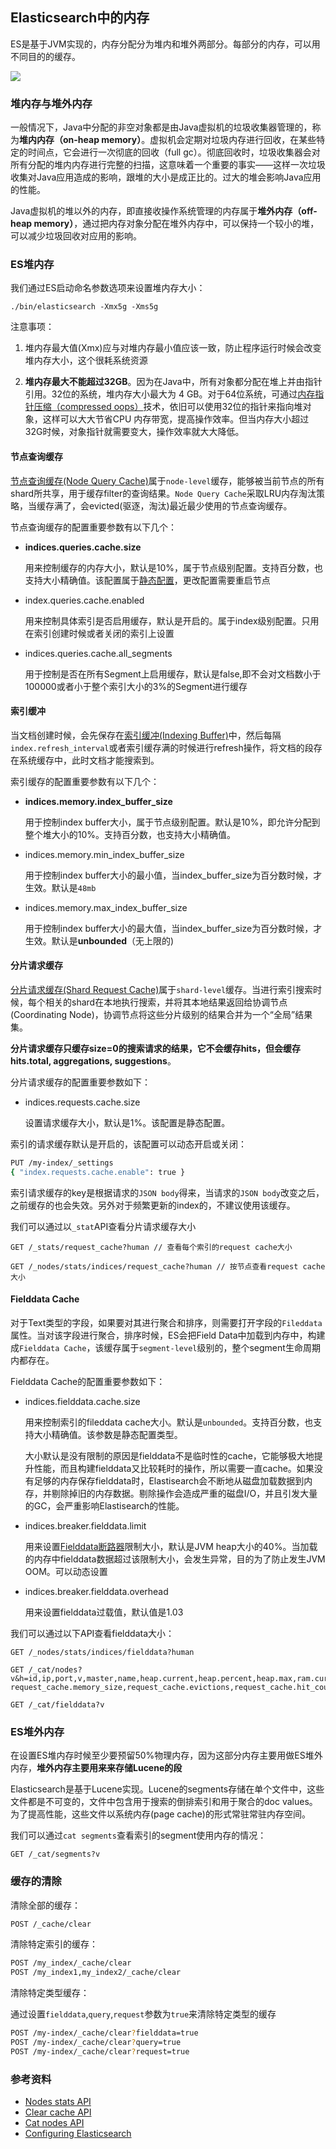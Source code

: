 ## Elasticsearch中的内存

ES是基于JVM实现的，内存分配分为堆内和堆外两部分。每部分的内存，可以用不同目的的缓存。

![](https://static.cyub.vip/images/202010/es_memory.jpg)

### 堆内存与堆外内存

一般情况下，Java中分配的非空对象都是由Java虚拟机的垃圾收集器管理的，称为**堆内内存（on-heap memory）**。虚拟机会定期对垃圾内存进行回收，在某些特定的时间点，它会进行一次彻底的回收（full gc）。彻底回收时，垃圾收集器会对所有分配的堆内内存进行完整的扫描，这意味着一个重要的事实——这样一次垃圾收集对Java应用造成的影响，跟堆的大小是成正比的。过大的堆会影响Java应用的性能。

Java虚拟机的堆以外的内存，即直接收操作系统管理的内存属于**堆外内存（off-heap memory）**，通过把内存对象分配在堆外内存中，可以保持一个较小的堆，可以减少垃圾回收对应用的影响。

<!--more-->

### ES堆内存

我们通过ES启动命名参数选项来设置堆内存大小：

```
./bin/elasticsearch -Xmx5g -Xms5g
```

注意事项：

1. 堆内存最大值(Xmx)应与对堆内存最小值应该一致，防止程序运行时候会改变堆内存大小，这个很耗系统资源

2. **堆内存最大不能超过32GB**。因为在Java中，所有对象都分配在堆上并由指针引用。32位的系统，堆内存大小最大为 4 GB。对于64位系统，可通过[内存指针压缩（compressed oops）](https://wikis.oracle.com/display/HotSpotInternals/CompressedOops)技术，依旧可以使用32位的指针来指向堆对象，这样可以大大节省CPU 内存带宽，提高操作效率。但当内存大小超过32G时候，对象指针就需要变大，操作效率就大大降低。


#### 节点查询缓存

[节点查询缓存(Node Query Cache)](https://www.elastic.co/guide/en/elasticsearch/reference/current/query-cache.html)属于`node-level`缓存，能够被当前节点的所有shard所共享，用于缓存filter的查询结果。`Node Query Cache`采取LRU内存淘汰策略，当缓存满了，会evicted(驱逐，淘汰)最近最少使用的节点查询缓存。

节点查询缓存的配置重要参数有以下几个：

- **indices.queries.cache.size** 

    用来控制缓存的内存大小，默认是10%，属于节点级别配置。支持百分数，也支持大小精确值。该配置属于[静态配置](https://www.elastic.co/guide/en/elasticsearch/reference/current/settings.html#static-cluster-setting)，更改配置需要重启节点
- index.queries.cache.enabled
    
    用来控制具体索引是否启用缓存，默认是开启的。属于index级别配置。只用在索引创建时候或者关闭的索引上设置
    
- indices.queries.cache.all_segments

    用于控制是否在所有Segment上启用缓存，默认是false,即不会对文档数小于100000或者小于整个索引大小的3%的Segment进行缓存

#### 索引缓冲

当文档创建时候，会先保存在[索引缓冲(Indexing Buffer)](https://www.elastic.co/guide/en/elasticsearch/reference/current/indexing-buffer.html)中，然后每隔`index.refresh_interval`或者索引缓存满的时候进行refresh操作，将文档的段存在系统缓存中，此时文档才能搜索到。


索引缓存的配置重要参数有以下几个：

- **indices.memory.index_buffer_size**

    用于控制index buffer大小，属于节点级别配置。默认是10%，即允许分配到整个堆大小的10%。支持百分数，也支持大小精确值。
- indices.memory.min_index_buffer_size

    用于控制index buffer大小的最小值，当index_buffer_size为百分数时候，才生效。默认是`48mb`

- indices.memory.max_index_buffer_size

    用于控制index buffer大小的最大值，当index_buffer_size为百分数时候，才生效。默认是**unbounded**（无上限的)

#### 分片请求缓存

[分片请求缓存(Shard Request Cache)](https://www.elastic.co/guide/en/elasticsearch/reference/current/shard-request-cache.html)属于`shard-level`缓存。当进行索引搜索时候，每个相关的shard在本地执行搜索，并将其本地结果返回给协调节点(Coordinating Node)，协调节点将这些分片级别的结果合并为一个“全局”结果集。

**分片请求缓存只缓存size=0的搜索请求的结果，它不会缓存hits，但会缓存hits.total, aggregations, suggestions**。

分片请求缓存的配置重要参数如下：

- indices.requests.cache.size

    设置请求缓存大小，默认是1%。该配置是静态配置。

索引的请求缓存默认是开启的，该配置可以动态开启或关闭：

```bash
PUT /my-index/_settings
{ "index.requests.cache.enable": true }
```
索引请求缓存的key是根据请求的`JSON body`得来，当请求的`JSON body`改变之后，之前缓存的也会失效。另外对于频繁更新的index的，不建议使用该缓存。

我们可以通过以`_stat`API查看分片请求缓存大小

```
GET /_stats/request_cache?human // 查看每个索引的request cache大小

GET /_nodes/stats/indices/request_cache?human // 按节点查看request cache 大小
```

#### Fielddata Cache

对于Text类型的字段，如果要对其进行聚合和排序，则需要打开字段的`Fileddata`属性。当对该字段进行聚合，排序时候，ES会把Field Data中加载到内存中，构建成`Fielddata Cache`，该缓存属于`segment-level`级别的，整个segment生命周期内都存在。


Fielddata Cache的配置重要参数如下：
- indices.fielddata.cache.size
    
    用来控制索引的fileddata cache大小。默认是`unbounded`。支持百分数，也支持大小精确值。该参数是静态配置类型。
    
    大小默认是没有限制的原因是fielddata不是临时性的cache，它能够极大地提升性能，而且构建fielddata又比较耗时的操作，所以需要一直cache。如果没有足够的内存保存fielddata时，Elastisearch会不断地从磁盘加载数据到内存，并剔除掉旧的内存数据。剔除操作会造成严重的磁盘I/O，并且引发大量的GC，会严重影响Elastisearch的性能。
- indices.breaker.fielddata.limit

    用来设置[Fielddata断路器](https://www.elastic.co/guide/en/elasticsearch/reference/current/circuit-breaker.html#fielddata-circuit-breaker)限制大小，默认是JVM heap大小的40%。当加载的内存中fielddata数据超过该限制大小，会发生异常，目的为了防止发生JVM OOM。可以动态设置
- indices.breaker.fielddata.overhead

    用来设置fielddata过载值，默认值是1.03

我们可以通过以下API查看fielddata大小：

```
GET /_nodes/stats/indices/fielddata?human

GET /_cat/nodes?v&h=id,ip,port,v,master,name,heap.current,heap.percent,heap.max,ram.current,ram.percent,ram.max,fielddata.memory_size,fielddata.evictions,query_cache.memory_size,query_cache.evictions, request_cache.memory_size,request_cache.evictions,request_cache.hit_count,request_cache.miss_count

GET /_cat/fielddata?v
```

### ES堆外内存

在设置ES堆内存时候至少要预留50%物理内存，因为这部分内存主要用做ES堆外内存，**堆外内存主要用来来存储Lucene的段**

Elasticsearch是基于Lucene实现。Lucene的segments存储在单个文件中，这些文件都是不可变的，文件中包含用于搜索的倒排索引和用于聚合的doc values。为了提高性能，这些文件以系统内存(page cache)的形式常驻常驻内存空间。

我们可以通过`cat segments`查看索引的segment使用内存的情况：

```
GET /_cat/segments?v
```

### 缓存的清除

清除全部的缓存：

```bash
POST /_cache/clear
```

清除特定索引的缓存：

```bash
POST /my_index/_cache/clear
POST /my_index1,my_index2/_cache/clear
```

清除特定类型缓存：

通过设置`fielddata`,`query`,`request`参数为`true`来清除特定类型的缓存

```bash
POST /my-index/_cache/clear?fielddata=true  
POST /my-index/_cache/clear?query=true      
POST /my-index/_cache/clear?request=true   
```

### 参考资料

- [Nodes stats API](https://www.elastic.co/guide/en/elasticsearch/reference/current/cluster-nodes-stats.html)
- [Clear cache API](https://www.elastic.co/guide/en/elasticsearch/reference/current/indices-clearcache.html)
- [Cat nodes API](https://www.elastic.co/guide/en/elasticsearch/reference/current/cat-nodes.html)
- [Configuring Elasticsearch](https://www.elastic.co/guide/en/elasticsearch/reference/current/settings.html#static-cluster-setting)
